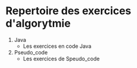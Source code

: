 # Repertoire des exercices d'algorytmie

1. Java
    * Les exercices en code Java
2. Pseudo_code
    * Les exercices de Speudo_code       
